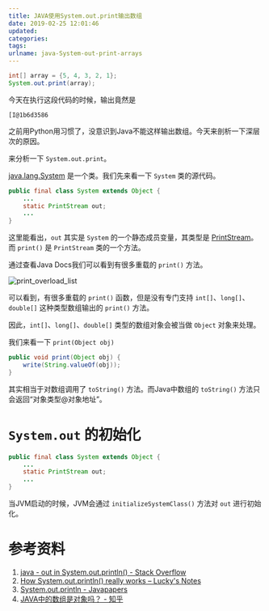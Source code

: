 ```yaml
---
title: JAVA使用System.out.print输出数组
date: 2019-02-25 12:01:46
updated:
categories:
tags:
urlname: java-System-out-print-arrays
---
```


```java
int[] array = {5, 4, 3, 2, 1};
System.out.print(array);
```

今天在执行这段代码的时候，输出竟然是

```
[I@1b6d3586
```

之前用Python用习惯了，没意识到Java不能这样输出数组。今天来剖析一下深层次的原因。

<!-- more -->

来分析一下 `System.out.print`。

[java.lang.System](https://docs.oracle.com/javase/8/docs/api/java/lang/System.html) 是一个类。我们先来看一下 `System` 类的源代码。

```java
public final class System extends Object {
    ...
    static PrintStream out;
    ...
}
```

这里能看出，`out` 其实是 `System` 的一个静态成员变量，其类型是 [PrintStream](https://docs.oracle.com/javase/8/docs/api/java/io/PrintStream.html)。而 `print()` 是 `PrintStream` 类的一个方法。

通过查看Java Docs我们可以看到有很多重载的 `print()` 方法。

![print_overload_list](print_overload_list.png)

可以看到，有很多重载的 `print()` 函数，但是没有专门支持 `int[]`、`long[]`、`double[]` 这种类型数组输出的 `print()` 方法。

因此，`int[]`、`long[]`、`double[]` 类型的数组对象会被当做 `Object` 对象来处理。

我们来看一下 `print(Object obj)`

```java
public void print(Object obj) {
    write(String.valueOf(obj));
}
```

其实相当于对数组调用了 `toString()` 方法。而Java中数组的 `toString()` 方法只会返回“对象类型@对象地址”。

#  `System.out` 的初始化

```java
public final class System extends Object {
    ...
    static PrintStream out;
    ...
}
```

当JVM启动的时候，JVM会通过 `initializeSystemClass()` 方法对 `out` 进行初始化。

# 参考资料

1. [java - out in System.out.println() - Stack Overflow](https://stackoverflow.com/questions/9454866/out-in-system-out-println)
2. [How System.out.println() really works – Lucky's Notes](https://luckytoilet.wordpress.com/2010/05/21/how-system-out-println-really-works/)
3. [System.out.println - Javapapers](http://javapapers.com/core-java/system-out-println/)
4. [JAVA中的数组是对象吗？ - 知乎](https://www.zhihu.com/question/26297216)

